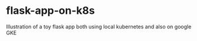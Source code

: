 # flask-app-on-k8s
Illustration of a toy flask app both using local kubernetes and also on google GKE
